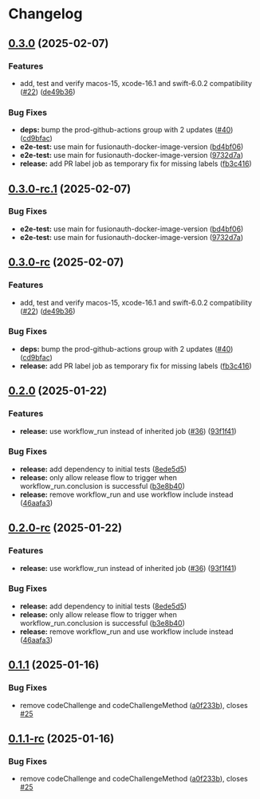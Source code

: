 # Changelog

## [0.3.0](https://github.com/sonderformat-llc/fusionauth-swift-sdk/compare/v0.2.0...v0.3.0) (2025-02-07)


### Features

* add, test and verify macos-15, xcode-16.1 and swift-6.0.2 compatibility ([#22](https://github.com/sonderformat-llc/fusionauth-swift-sdk/issues/22)) ([de49b36](https://github.com/sonderformat-llc/fusionauth-swift-sdk/commit/de49b362ec9cf0b6839536e283d4af96f275ee12))


### Bug Fixes

* **deps:** bump the prod-github-actions group with 2 updates ([#40](https://github.com/sonderformat-llc/fusionauth-swift-sdk/issues/40)) ([cd9bfac](https://github.com/sonderformat-llc/fusionauth-swift-sdk/commit/cd9bfac23b946a1735911bb9ed634f21a3ae8ce1))
* **e2e-test:** use main for fusionauth-docker-image-version ([bd4bf06](https://github.com/sonderformat-llc/fusionauth-swift-sdk/commit/bd4bf06479d62fb010977f67ca793936df4d99c5))
* **e2e-test:** use main for fusionauth-docker-image-version ([9732d7a](https://github.com/sonderformat-llc/fusionauth-swift-sdk/commit/9732d7af7b8b3744ebe5f91095fe0a14c504ec93))
* **release:** add PR label job as temporary fix for missing labels ([fb3c416](https://github.com/sonderformat-llc/fusionauth-swift-sdk/commit/fb3c41614f4b377c9c0ff43283608b82c23de83e))

## [0.3.0-rc.1](https://github.com/sonderformat-llc/fusionauth-swift-sdk/compare/v0.3.0-rc...v0.3.0-rc.1) (2025-02-07)


### Bug Fixes

* **e2e-test:** use main for fusionauth-docker-image-version ([bd4bf06](https://github.com/sonderformat-llc/fusionauth-swift-sdk/commit/bd4bf06479d62fb010977f67ca793936df4d99c5))
* **e2e-test:** use main for fusionauth-docker-image-version ([9732d7a](https://github.com/sonderformat-llc/fusionauth-swift-sdk/commit/9732d7af7b8b3744ebe5f91095fe0a14c504ec93))

## [0.3.0-rc](https://github.com/sonderformat-llc/fusionauth-swift-sdk/compare/v0.2.0...v0.3.0-rc) (2025-02-07)


### Features

* add, test and verify macos-15, xcode-16.1 and swift-6.0.2 compatibility ([#22](https://github.com/sonderformat-llc/fusionauth-swift-sdk/issues/22)) ([de49b36](https://github.com/sonderformat-llc/fusionauth-swift-sdk/commit/de49b362ec9cf0b6839536e283d4af96f275ee12))


### Bug Fixes

* **deps:** bump the prod-github-actions group with 2 updates ([#40](https://github.com/sonderformat-llc/fusionauth-swift-sdk/issues/40)) ([cd9bfac](https://github.com/sonderformat-llc/fusionauth-swift-sdk/commit/cd9bfac23b946a1735911bb9ed634f21a3ae8ce1))
* **release:** add PR label job as temporary fix for missing labels ([fb3c416](https://github.com/sonderformat-llc/fusionauth-swift-sdk/commit/fb3c41614f4b377c9c0ff43283608b82c23de83e))

## [0.2.0](https://github.com/sonderformat-llc/fusionauth-swift-sdk/compare/v0.1.1...v0.2.0) (2025-01-22)


### Features

* **release:** use workflow_run instead of inherited job ([#36](https://github.com/sonderformat-llc/fusionauth-swift-sdk/issues/36)) ([93f1f41](https://github.com/sonderformat-llc/fusionauth-swift-sdk/commit/93f1f41cc49890839a78b3c051f58c271918f739))


### Bug Fixes

* **release:** add dependency to initial tests ([8ede5d5](https://github.com/sonderformat-llc/fusionauth-swift-sdk/commit/8ede5d5d1043bf9a182a198113658453bdcc01c3))
* **release:** only allow release flow to trigger when workflow_run.conclusion is successful ([b3e8b40](https://github.com/sonderformat-llc/fusionauth-swift-sdk/commit/b3e8b40d6d30d76025c5fecf5d06b6b3f38288a1))
* **release:** remove workflow_run and use workflow include instead ([46aafa3](https://github.com/sonderformat-llc/fusionauth-swift-sdk/commit/46aafa388aa25cf6c188d572b0766a6051bc81f9))

## [0.2.0-rc](https://github.com/sonderformat-llc/fusionauth-swift-sdk/compare/v0.1.1...v0.2.0-rc) (2025-01-22)


### Features

* **release:** use workflow_run instead of inherited job ([#36](https://github.com/sonderformat-llc/fusionauth-swift-sdk/issues/36)) ([93f1f41](https://github.com/sonderformat-llc/fusionauth-swift-sdk/commit/93f1f41cc49890839a78b3c051f58c271918f739))


### Bug Fixes

* **release:** add dependency to initial tests ([8ede5d5](https://github.com/sonderformat-llc/fusionauth-swift-sdk/commit/8ede5d5d1043bf9a182a198113658453bdcc01c3))
* **release:** only allow release flow to trigger when workflow_run.conclusion is successful ([b3e8b40](https://github.com/sonderformat-llc/fusionauth-swift-sdk/commit/b3e8b40d6d30d76025c5fecf5d06b6b3f38288a1))
* **release:** remove workflow_run and use workflow include instead ([46aafa3](https://github.com/sonderformat-llc/fusionauth-swift-sdk/commit/46aafa388aa25cf6c188d572b0766a6051bc81f9))

## [0.1.1](https://github.com/sonderformat-llc/fusionauth-swift-sdk/compare/v0.1.0...v0.1.1) (2025-01-16)


### Bug Fixes

* remove codeChallenge and codeChallengeMethod ([a0f233b](https://github.com/sonderformat-llc/fusionauth-swift-sdk/commit/a0f233b1781b6188285c433a8a54ee2c62f3f9cb)), closes [#25](https://github.com/sonderformat-llc/fusionauth-swift-sdk/issues/25)

## [0.1.1-rc](https://github.com/sonderformat-llc/fusionauth-swift-sdk/compare/v0.1.0...v0.1.1-rc) (2025-01-16)


### Bug Fixes

* remove codeChallenge and codeChallengeMethod ([a0f233b](https://github.com/sonderformat-llc/fusionauth-swift-sdk/commit/a0f233b1781b6188285c433a8a54ee2c62f3f9cb)), closes [#25](https://github.com/sonderformat-llc/fusionauth-swift-sdk/issues/25)
